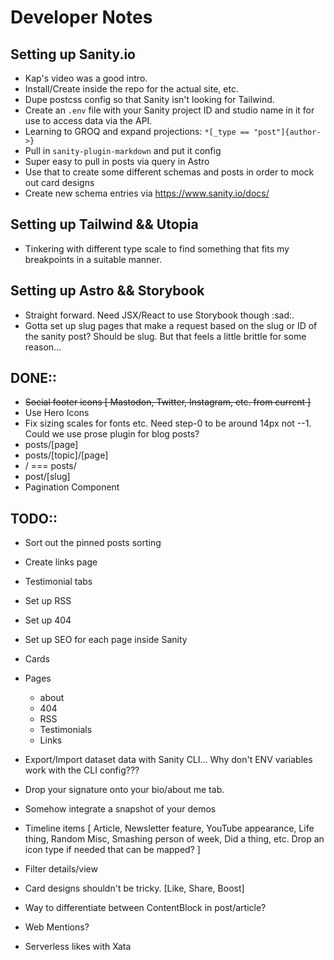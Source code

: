 # Developer Notes

## Setting up Sanity.io
- Kap's video was a good intro.
- Install/Create inside the repo for the actual site, etc.
- Dupe postcss config so that Sanity isn't looking for Tailwind.
- Create an `.env` file with your Sanity project ID and studio name in it for use to access data via the API.
- Learning to GROQ and expand projections: `*[_type == "post"]{author->}`
- Pull in `sanity-plugin-markdown` and put it config
- Super easy to pull in posts via query in Astro
- Use that to create some different schemas and posts in order to mock out card designs
- Create new schema entries via https://www.sanity.io/docs/

## Setting up Tailwind && Utopia
- Tinkering with different type scale to find something that fits my breakpoints in a suitable manner.

## Setting up Astro && Storybook
- Straight forward. Need JSX/React to use Storybook though :sad:.
- Gotta set up slug pages that make a request based on the slug or ID of the sanity post? Should be slug. But that feels a little brittle for some reason...

## DONE::
- ~~Social footer icons [ Mastodon, Twitter, Instagram, etc. from current ]~~
- Use Hero Icons
- Fix sizing scales for fonts etc. Need step-0 to be around 14px not --1. Could we use prose plugin for blog posts?
- posts/[page]
- posts/[topic]/[page]
- / === posts/
- post/[slug]
- Pagination Component

## TODO::
- Sort out the pinned posts sorting
- Create links page
- Testimonial tabs
- Set up RSS
- Set up 404
- Set up SEO for each page inside Sanity
- Cards
- Pages
  - about
  - 404
  - RSS
  - Testimonials
  - Links
- Export/Import dataset data with Sanity CLI... Why don't ENV variables work with the CLI config???
- Drop your signature onto your bio/about me tab.
- Somehow integrate a snapshot of your demos
- Timeline items [ Article, Newsletter feature, YouTube appearance, Life thing, Random Misc, Smashing person of week, Did a thing, etc. Drop an icon type if needed that can be mapped? ]
- Filter details/view
- Card designs shouldn't be tricky. [Like, Share, Boost]
- Way to differentiate between ContentBlock in post/article?

- Web Mentions?
- Serverless likes with Xata